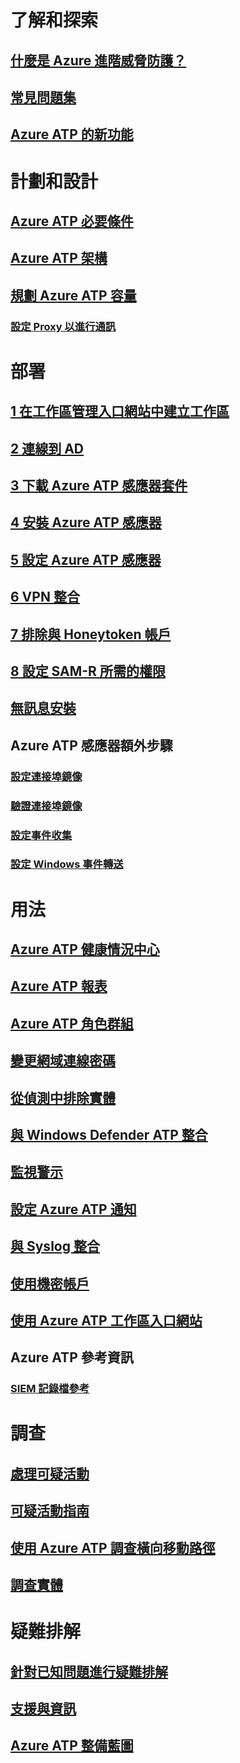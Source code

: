 # 了解和探索
## [什麼是 Azure 進階威脅防護？](what-is-atp.md)
## [常見問題集](atp-technical-faq.md)
## [Azure ATP 的新功能](atp-whats-new.md)
# 計劃和設計
## [Azure ATP 必要條件](atp-prerequisites.md)
## [Azure ATP 架構](atp-architecture.md)
## [規劃 Azure ATP 容量](atp-capacity-planning.md)
### [設定 Proxy 以進行通訊](configure-proxy.md)
# 部署
## [1 在工作區管理入口網站中建立工作區](install-atp-step1.md)
## [2 連線到 AD](install-atp-step2.md)
## [3 下載 Azure ATP 感應器套件](install-atp-step3.md)
## [4 安裝 Azure ATP 感應器](install-atp-step4.md)
## [5 設定 Azure ATP 感應器](install-atp-step5.md)
## [6 VPN 整合](install-atp-step6-vpn.md)
## [7 排除與 Honeytoken 帳戶](install-atp-step7.md)
## [8 設定 SAM-R 所需的權限](install-atp-step8-samr.md)
## [無訊息安裝](ATP-silent-installation.md)
## Azure ATP 感應器額外步驟
### [設定連接埠鏡像](configure-port-mirroring.md)
### [驗證連接埠鏡像](validate-port-mirroring.md)
### [設定事件收集](configure-event-collection.md)
### [設定 Windows 事件轉送](configure-event-forwarding.md)
# 用法
## [Azure ATP 健康情況中心](atp-health-center.md)
## [Azure ATP 報表](reports.md)
## [Azure ATP 角色群組](atp-role-groups.md)
## [變更網域連線密碼](modifying-atp-config-dcpassword.md)
## [從偵測中排除實體](excluding-entities-from-detections.md)
## [與 Windows Defender ATP 整合](integrate-wd-atp.md)
## [監視警示](monitoring-alerts.md)
## [設定 Azure ATP 通知](notifications.md)
## [與 Syslog 整合](setting-syslog.md)
## [使用機密帳戶](sensitive-accounts.md)
## [使用 Azure ATP 工作區入口網站](workspace-portal.md)
## Azure ATP 參考資訊
### [SIEM 記錄檔參考](cef-format-sa.md)
# 調查
## [處理可疑活動](working-with-suspicious-activities.md)
## [可疑活動指南](suspicious-activity-guide.md)
## [使用 Azure ATP 調查橫向移動路徑](use-case-lateral-movement-path.md)
## [調查實體](entity-profiles.md)
# 疑難排解
## [針對已知問題進行疑難排解](troubleshooting-atp-known-issues.md)
## [支援與資訊](atp-support.md)
## [Azure ATP 整備藍圖](atp-resources.md)